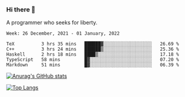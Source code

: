 ### Hi there 👋

<!--
**shejialuo/shejialuo** is a ✨ _special_ ✨ repository because its `README.md` (this file) appears on your GitHub profile.

Here are some ideas to get you started:

- 🔭 I’m currently working on ...
- 🌱 I’m currently learning ...
- 👯 I’m looking to collaborate on ...
- 🤔 I’m looking for help with ...
- 💬 Ask me about ...
- 📫 How to reach me: ...
- 😄 Pronouns: ...
- ⚡ Fun fact: ...
-->

A programmer who seeks for liberty.

<!--START_SECTION:waka-->
```text
Week: 26 December, 2021 - 01 January, 2022

TeX          3 hrs 35 mins   ██████▓░░░░░░░░░░░░░░░░░░   26.69 % 
C++          3 hrs 24 mins   ██████▒░░░░░░░░░░░░░░░░░░   25.36 % 
Haskell      2 hrs 18 mins   ████▒░░░░░░░░░░░░░░░░░░░░   17.18 % 
TypeScript   58 mins         █▓░░░░░░░░░░░░░░░░░░░░░░░   07.20 % 
Markdown     51 mins         █▓░░░░░░░░░░░░░░░░░░░░░░░   06.39 % 
```
<!--END_SECTION:waka-->

[![Anurag's GitHub stats](https://github-readme-stats.vercel.app/api?username=shejialuo&show_icons=true&theme=dracula)](https://github.com/anuraghazra/github-readme-stats)

[![Top Langs](https://github-readme-stats.vercel.app/api/top-langs/?username=shejialuo&layout=compact&hide=javascript,html,css,typescript,tex)](https://github.com/anuraghazra/github-readme-stats)
